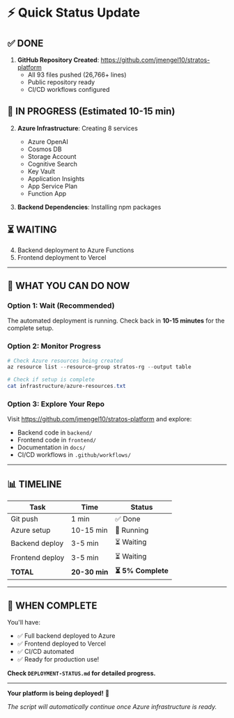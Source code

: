 # ⚡ Quick Status Update

## ✅ DONE

1. **GitHub Repository Created**: https://github.com/jmengel10/stratos-platform
   - All 93 files pushed (26,766+ lines)
   - Public repository ready
   - CI/CD workflows configured

## 🔄 IN PROGRESS (Estimated 10-15 min)

2. **Azure Infrastructure**: Creating 8 services
   - Azure OpenAI
   - Cosmos DB
   - Storage Account
   - Cognitive Search
   - Key Vault
   - Application Insights
   - App Service Plan
   - Function App

3. **Backend Dependencies**: Installing npm packages

## ⏳ WAITING

4. Backend deployment to Azure Functions
5. Frontend deployment to Vercel

---

## 🎯 WHAT YOU CAN DO NOW

### Option 1: Wait (Recommended)
The automated deployment is running. Check back in **10-15 minutes** for the complete setup.

### Option 2: Monitor Progress
```powershell
# Check Azure resources being created
az resource list --resource-group stratos-rg --output table

# Check if setup is complete
cat infrastructure/azure-resources.txt
```

### Option 3: Explore Your Repo
Visit https://github.com/jmengel10/stratos-platform and explore:
- Backend code in `backend/`
- Frontend code in `frontend/`
- Documentation in `docs/`
- CI/CD workflows in `.github/workflows/`

---

## 📊 TIMELINE

| Task | Time | Status |
|------|------|--------|
| Git push | 1 min | ✅ Done |
| Azure setup | 10-15 min | 🔄 Running |
| Backend deploy | 3-5 min | ⏳ Waiting |
| Frontend deploy | 3-5 min | ⏳ Waiting |
| **TOTAL** | **20-30 min** | **⏳ 5% Complete** |

---

## 🎉 WHEN COMPLETE

You'll have:
- ✅ Full backend deployed to Azure
- ✅ Frontend deployed to Vercel  
- ✅ CI/CD automated
- ✅ Ready for production use!

**Check `DEPLOYMENT-STATUS.md` for detailed progress.**

---

**Your platform is being deployed!** 🚀

*The script will automatically continue once Azure infrastructure is ready.*

